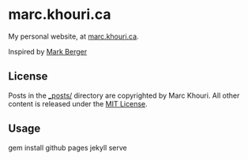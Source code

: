 # marc.khouri.ca

My personal website, at [marc.khouri.ca](https://marc.khouri.ca).

Inspired by [Mark Berger](https://github.com/mark-berger/mark-berger.github.io)

## License

Posts in the [_posts/](_posts/) directory are copyrighted by Marc Khouri. All other content is released under the [MIT License](http://www.opensource.org/licenses/MIT).

## Usage

gem install github pages
jekyll serve
